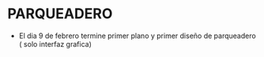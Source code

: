 # PARQUEADERO
- El dia 9 de febrero termine primer plano y primer diseño de parqueadero ( solo interfaz grafica)
